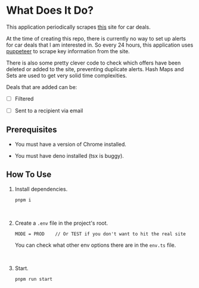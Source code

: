 # What Does It Do?

This application periodically scrapes [this](https://www.nhsfleetsolutions.co.uk/special-offers)
site for car deals.

At the time of creating this repo, there is currently no way to set up alerts 
for car deals that I am interested in. So every 24 hours, this application uses 
[puppeteer](https://github.com/puppeteer/puppeteer) to scrape key information 
from the site.

There is also some pretty clever code to check which offers have been deleted or 
added to the site, preventing duplicate alerts. Hash Maps and Sets are used to 
get very solid time complexities.

Deals that are added can be:
- [ ] Filtered
- [ ] Sent to a recipient via email


## Prerequisites

* You must have a version of Chrome installed.

* You must have deno installed (tsx is buggy).


## How To Use

1. Install dependencies.
    ```bash
    pnpm i
    ```

<br>

2. Create a `.env` file in the project's root.
    ```env
    MODE = PROD    // Or TEST if you don't want to hit the real site
    ```
    You can check what other env options there are in the `env.ts` file.

<br>

3. Start.
    ```bash
    pnpm run start
    ```